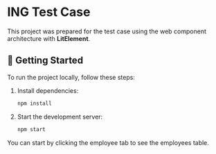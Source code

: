 # ING Test Case


This project was prepared for the test case using the web component architecture with **LitElement**.

## 🚀 Getting Started

To run the project locally, follow these steps:

1. Install dependencies:
   ```bash
   npm install
2. Start the development server:
   ```bash
   npm start

You can start by clicking the employee tab to see the employees table.